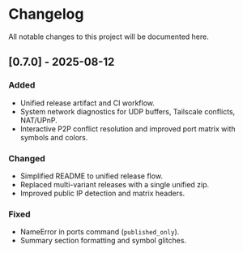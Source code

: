 # Changelog

All notable changes to this project will be documented here.

## [0.7.0] - 2025-08-12
### Added
- Unified release artifact and CI workflow.
- System network diagnostics for UDP buffers, Tailscale conflicts, NAT/UPnP.
- Interactive P2P conflict resolution and improved port matrix with symbols and colors.

### Changed
- Simplified README to unified release flow.
- Replaced multi-variant releases with a single unified zip.
- Improved public IP detection and matrix headers.

### Fixed
- NameError in ports command (`published_only`).
- Summary section formatting and symbol glitches.
